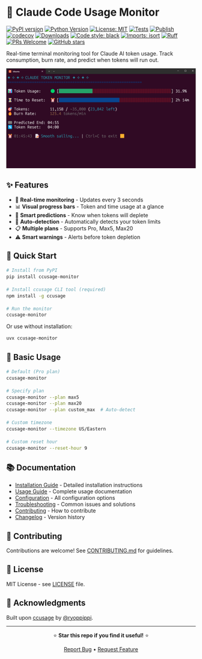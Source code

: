 # 🎯 Claude Code Usage Monitor

[![PyPI version](https://badge.fury.io/py/ccusage-monitor.svg)](https://pypi.org/project/ccusage-monitor/)
[![Python Version](https://img.shields.io/pypi/pyversions/ccusage-monitor)](https://pypi.org/project/ccusage-monitor/)
[![License: MIT](https://img.shields.io/badge/License-MIT-yellow.svg)](https://opensource.org/licenses/MIT)
[![Tests](https://github.com/zhiyue/ccusage-monitor/actions/workflows/test.yml/badge.svg)](https://github.com/zhiyue/ccusage-monitor/actions/workflows/test.yml)
[![Publish](https://github.com/zhiyue/ccusage-monitor/actions/workflows/publish.yml/badge.svg)](https://github.com/zhiyue/ccusage-monitor/actions/workflows/publish.yml)
[![codecov](https://codecov.io/gh/zhiyue/ccusage-monitor/branch/main/graph/badge.svg)](https://codecov.io/gh/zhiyue/ccusage-monitor)
[![Downloads](https://img.shields.io/pypi/dm/ccusage-monitor)](https://pypi.org/project/ccusage-monitor/)
[![Code style: black](https://img.shields.io/badge/code%20style-black-000000.svg)](https://github.com/psf/black)
[![Imports: isort](https://img.shields.io/badge/%20imports-isort-%231674b1?style=flat&labelColor=ef8336)](https://pycqa.github.io/isort/)
[![Ruff](https://img.shields.io/endpoint?url=https://raw.githubusercontent.com/astral-sh/ruff/main/assets/badge/v2.json)](https://github.com/astral-sh/ruff)
[![PRs Welcome](https://img.shields.io/badge/PRs-welcome-brightgreen.svg?style=flat)](http://makeapullrequest.com)
[![GitHub stars](https://img.shields.io/github/stars/zhiyue/ccusage-monitor?style=social)](https://github.com/zhiyue/ccusage-monitor/stargazers)

Real-time terminal monitoring tool for Claude AI token usage. Track consumption, burn rate, and predict when tokens will run out.

![Claude Token Monitor Screenshot](docs/sc.png)

## ✨ Features

- 🔄 **Real-time monitoring** - Updates every 3 seconds
- 📊 **Visual progress bars** - Token and time usage at a glance
- 🔮 **Smart predictions** - Know when tokens will deplete
- 🤖 **Auto-detection** - Automatically detects your token limits
- 📋 **Multiple plans** - Supports Pro, Max5, Max20
- ⚠️ **Smart warnings** - Alerts before token depletion

## 🚀 Quick Start

```bash
# Install from PyPI
pip install ccusage-monitor

# Install ccusage CLI tool (required)
npm install -g ccusage

# Run the monitor
ccusage-monitor
```

Or use without installation:
```bash
uvx ccusage-monitor
```

## 📖 Basic Usage

```bash
# Default (Pro plan)
ccusage-monitor

# Specify plan
ccusage-monitor --plan max5
ccusage-monitor --plan max20
ccusage-monitor --plan custom_max  # Auto-detect

# Custom timezone
ccusage-monitor --timezone US/Eastern

# Custom reset hour
ccusage-monitor --reset-hour 9
```

## 📚 Documentation

- [Installation Guide](docs/INSTALL.md) - Detailed installation instructions
- [Usage Guide](docs/USAGE.md) - Complete usage documentation
- [Configuration](docs/CONFIG.md) - All configuration options
- [Troubleshooting](TROUBLESHOOTING.md) - Common issues and solutions
- [Contributing](CONTRIBUTING.md) - How to contribute
- [Changelog](CHANGELOG.md) - Version history

## 🤝 Contributing

Contributions are welcome! See [CONTRIBUTING.md](CONTRIBUTING.md) for guidelines.

## 📝 License

MIT License - see [LICENSE](LICENSE) file.

## 🙏 Acknowledgments

Built upon [ccusage](https://github.com/ryoppippi/ccusage) by [@ryoppippi](https://github.com/ryoppippi).

---

<div align="center">

⭐ **Star this repo if you find it useful!** ⭐

[Report Bug](https://github.com/zhiyue/ccusage-monitor/issues) • [Request Feature](https://github.com/zhiyue/ccusage-monitor/issues)

</div>